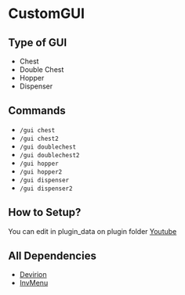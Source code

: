 # CustomGUI
## Type of GUI
- Chest
- Double Chest
- Hopper
- Dispenser
## Commands
- `/gui chest`
- `/gui chest2`
- `/gui doublechest`
- `/gui doublechest2`
- `/gui hopper`
- `/gui hopper2`
- `/gui dispenser`
- `/gui dispenser2`
## How to Setup?
You can edit in plugin_data on plugin folder
[Youtube](https://youtu.be/ltAmk5oTSpg)
## All Dependencies
- [Devirion](https://poggit.pmmp.io/p/Devirion)
- [InvMenu](https://www.mediafire.com/file/wndazlx9h4t6nm4/InvMenu.phar/file)
